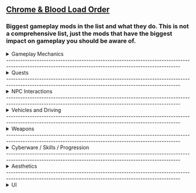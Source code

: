 ## [Chrome & Blood Load Order](https://loadorderlibrary.com/lists/chrome-blood-2)

### Biggest gameplay mods in the list and what they do. **This is not a comprehensive list, just the mods that have the biggest impact on gameplay you should be aware of.**

<Details>
<summary>Gameplay Mechanics</summary>

[Enhanced Air Traffic](https://www.nexusmods.com/cyberpunk2077/mods/20208)

Add new air traffic to Night City. The AVs added by this mod will automatically fly over the city using landing pads in various locations.

[Sticky Gernade](https://www.nexusmods.com/cyberpunk2077/mods/18910)

Adds sticky versions of the grenades.

[Body Shield](https://www.nexusmods.com/cyberpunk2077/mods/10533)

Use the bodies of the fallen as shields against your enemies.

[Ricochet Redux](https://www.nexusmods.com/cyberpunk2077/mods/7197)  
Revamps the ricochet mechanic, making it more practical and rewarding in combat.

[Stealthrunner - Stealth Gameplay Expansion](https://www.nexusmods.com/cyberpunk2077/mods/7616)  
Expands stealth gameplay elements, offering new tools and mechanics for silent operations.

[Random Netrunners](https://www.nexusmods.com/cyberpunk2077/mods/16475)  
Introduces randomly generated netrunners to the game world, increasing variety in encounters.

[They Will Remember](https://www.nexusmods.com/cyberpunk2077/mods/19747)  
Adds persistent consequences to your actions, making NPCs remember your choices.

[Enemies of Night City](https://www.nexusmods.com/cyberpunk2077/mods/8467)  
Adds new NPCs and enemy archetypes to populate the world with more variety and danger.

[Harder Gunfights](https://www.nexusmods.com/cyberpunk2077/mods/14544)  
Increases enemy aggression, accuracy, and reaction times to make combat more punishing.

[Simple Flashlight](https://www.nexusmods.com/cyberpunk2077/mods/2913)  
Adds a toggleable flashlight that works in first- and third-person, greatly improving visibility in dark areas.

[Reinforcements System](https://www.nexusmods.com/cyberpunk2077/mods/21532)  
Allows NPCs to call in faction-based backup mid-combat, escalating fights with lore-friendly reinforcements.

[Enhanced Weakspot](https://www.nexusmods.com/cyberpunk2077/mods/17658)  
Increases the impact of targeting weakspots with bonus damage and stagger effects, rewarding precision shots.

[Economy Punk](https://www.nexusmods.com/cyberpunk2077/mods/16952)  
Overhauls the game’s economy by rebalancing item prices, loot values, and vendor behaviors for a grittier, more survivalist feel.

[Better Armor Scaling](https://www.nexusmods.com/cyberpunk2077/mods/13582)  
Fixes armor scaling to prevent overpowered protection at high levels and ensures more consistent damage mitigation.

[Ammo Limiter](https://www.nexusmods.com/cyberpunk2077/mods/21807)
Take control of your ammunition with this lightweight mod that automatically manages your ammo reserves. No more hoarding thousands of rounds or cluttered inventory.

[Damage Scaling And Balance - Extended](https://www.nexusmods.com/cyberpunk2077/mods/21865)
Fully adjustable damage multiplier settings for all 8 weapon archetypes, throwable weapons, power/tech/smart weapons, blade/blunt weapons for player AND NPCs

</Details>
--------------------------------------------------------------------------------------------------------------------------------------------------------
<Details>
<summary>Quests</summary>

[New Quest - Hot Fuzz](https://www.nexusmods.com/cyberpunk2077/mods/7832)  
Introduces a high-octane quest inspired by action-comedy themes, bringing explosive encounters to Night City.

[New Quest - One More Light](https://www.nexusmods.com/cyberpunk2077/mods/7834)  
Adds an emotionally driven quest that delves into the personal stories of Night City's inhabitants.

[New Quest - Encore](https://www.nexusmods.com/cyberpunk2077/mods/8413)  
Presents a new quest focusing on the aftermath of a major event, offering players impactful choices.

[New Quest - Californication](https://www.nexusmods.com/cyberpunk2077/mods/7833)  
Introduces a quest that explores the darker side of fame and fortune in Night City.

</Details>
--------------------------------------------------------------------------------------------------------------------------------------------------------
<Details>
<summary>NPC Interactions</summary>


[Hangout Romances](https://www.nexusmods.com/cyberpunk2077/mods/18972)  
Adds immersive hangout scenes with romanceable characters, deepening relationship dynamics.

[Hackable and Grabbable Civilians](https://www.nexusmods.com/cyberpunk2077/mods/18847)  
Allows players to hack and physically interact with civilians, enhancing gameplay interactivity.

[Better Children](https://www.nexusmods.com/cyberpunk2077/mods/16462)  
Improves the appearance and behavior of child NPCs for a more authentic environment.

[Fixed NPC Vehicle Reactions](https://www.nexusmods.com/cyberpunk2077/mods/19530)  
Corrects NPC behavior when reacting to vehicles, reducing immersion-breaking moments.


</Details>
--------------------------------------------------------------------------------------------------------------------------------------------------------
<Details>
<summary>Vehicles and Driving</summary>

[Drive-by Shotguns - Use Shotguns in Vehicle](https://www.nexusmods.com/cyberpunk2077/mods/19067)  
Enables the use of shotguns while driving, adding more firepower to vehicular combat.

[Drive-by Rifles and Heavy Weapons - Use Various Guns from Vehicle](https://www.nexusmods.com/cyberpunk2077/mods/19084)  
Allows the use of rifles and heavy weapons from vehicles, expanding your combat options on the move.

[Virtual Car Dealer](https://www.nexusmods.com/cyberpunk2077/mods/4454)  
Adds a virtual dealership where you can purchase vehicles directly through an in-game interface.

[All Vehicles Can Steer](https://www.nexusmods.com/cyberpunk2077/mods/18210)  
Modifies vehicle behavior to allow all vehicles to steer, enhancing driving realism.

[Vehicle Summon Tweaks](https://www.nexusmods.com/cyberpunk2077/mods/4658)  
Improves the vehicle summoning system, making it more responsive and reliable.

[Authentic Shift (QoL Gear Ratios Shifts Audio Sound ASMR and OPTIONAL Tuning System)](https://www.nexusmods.com/cyberpunk2077/mods/6823)  
Enhances vehicle gear shifting with realistic audio and optional tuning for a more immersive driving experience.

[Nitrous](https://www.nexusmods.com/cyberpunk2077/mods/20675)  
Adds a nitrous boost system to vehicles, providing temporary speed enhancements for high-speed chases.

[Cyber Drift](https://www.nexusmods.com/cyberpunk2077/mods/8306)  
Adds manual drifting to vehicles for tighter control and more cinematic driving mechanics.

[Cyber Grip](https://www.nexusmods.com/cyberpunk2077/mods/19699)  
Enhances vehicle traction and handling, making driving feel more responsive and realistic.

</Details>
--------------------------------------------------------------------------------------------------------------------------------------------------------
<Details>
<summary>Weapons</summary>

[Chrome Ballistics](https://www.nexusmods.com/cyberpunk2077/mods/22819)
Overhauls weapon damage, armor penetration, range, and headshot scaling for punchy, low-TTK combat—tuned for Very Hard and optimized for the Chrome & Blood modlist.

[Replace Weapon Mods](https://www.nexusmods.com/cyberpunk2077/mods/15409)  
Allows players to swap out weapon mods without destroying the existing ones, enhancing customization flexibility.

[Better Attachments - CET](https://www.nexusmods.com/cyberpunk2077/mods/10822)  
Improves the functionality and appearance of weapon attachments, providing a more immersive experience.

[Extra Iconics](https://www.nexusmods.com/cyberpunk2077/mods/15889)  
Adds new iconic weapons to the game, expanding the arsenal available to players.

[Vanilla Reworks Explosive Pack - Standalone Iconic Weapons](https://www.nexusmods.com/cyberpunk2077/mods/17483)  
Reworks and introduces standalone iconic weapons like the Malorian 3516 and Doom Doom for a fresh gameplay experience.


</Details>
--------------------------------------------------------------------------------------------------------------------------------------------------------
<Details>
<summary>Cyberware / Skills / Progression</summary>

[Cyberware-EX](https://www.nexusmods.com/cyberpunk2077/mods/9429)  
Expands the cyberware system, introducing new enhancements and customization options.

[Ripperdoc Service Charge](https://www.nexusmods.com/cyberpunk2077/mods/11200)  
Adds a service fee to ripperdoc visits, increasing the economic realism of cyberware installations.

[Black Chrome - Cyberware Expansion](https://www.nexusmods.com/cyberpunk2077/mods/16031)  
Expands the cyberware system with new options and enhancements, inspired by the Black Chrome universe.

[Neuralware - Chipware Expansion](https://www.nexusmods.com/cyberpunk2077/mods/19798)  
Adds new neuralware and chipware options, enhancing the depth of character customization.

[Raven Gemini II - Full Body Conversion Cyberware - Complete](https://www.nexusmods.com/cyberpunk2077/mods/16209)  
Introduces a full-body cyberware conversion, allowing for extensive augmentation of the player's body.

[Raito Labs - Custom Cyberware](https://www.nexusmods.com/cyberpunk2077/mods/13008)  
Adds custom cyberware options from Raito Labs, offering unique enhancements and aesthetics.

[Gold-Plated Interface Cyberware - Complete Collection](https://www.nexusmods.com/cyberpunk2077/mods/15571)  
Adds a stylish set of gold-themed cyberware pieces, giving V a luxe chrome upgrade.

[Advanced Implant Technologies - Virtual Atelier](https://www.nexusmods.com/cyberpunk2077/mods/15759)  
Introduces new, high-tech implant cosmetics purchasable through a Virtual Atelier store.

[Upgrade Weapons Unlocked](https://www.nexusmods.com/cyberpunk2077/mods/9889)  
Unlocks the ability to upgrade weapons freely, removing unnecessary restrictions on progression.

[Renaissance Punk - Perk Scaling](https://www.nexusmods.com/cyberpunk2077/mods/14037)  
Redesigns perk scaling to better reward investment and progression across playstyles.

[Lifepath Determines Starting Attributes](https://www.nexusmods.com/cyberpunk2077/mods/8358)  
Adjusts your starting stats based on lifepath choice, deepening character identity.

</Details>
--------------------------------------------------------------------------------------------------------------------------------------------------------
<Details>
<summary>Aesthetics</summary>

[Always Best Quality _ Ads - Map - Hud - Photo Mode - Vending Machines and more](https://www.nexusmods.com/cyberpunk2077/mods/12700)  
Forces the game to render several in-game elements at their highest quality levels at all times.

[FX Begone (Full Vignette Removal and Modular Effects Options)](https://www.nexusmods.com/cyberpunk2077/mods/9209)  
Removes vignette and various other post-processing effects for a cleaner HUD experience.

[Preem Scopes (Remove Tint Glitches Scanlines and 3D Depth Effect - FOMOD)](https://www.nexusmods.com/cyberpunk2077/mods/10021)  
Cleans up scope visuals by removing scanlines, tints, and depth effects for better aim visibility.

[Nova Rain (and Improved Ripples)](https://www.nexusmods.com/cyberpunk2077/mods/13483)  
Revamps rain effects and water ripple behavior to look more natural and cinematic.

[Nova City - Addons (Traffic and Population Density - Night Vision)](https://www.nexusmods.com/cyberpunk2077/mods/13429)  
Includes various environmental tweaks such as denser traffic, enhanced NPC presence, and night vision options.

[ReLUX (Lighting Redux - Accurate Lighting)](https://www.nexusmods.com/cyberpunk2077/mods/20808)  
Overhauls lighting for more realistic and atmospheric visuals throughout the game.

[Weather Switcher (Change Weather - Control Time - Customize Clouds)](https://www.nexusmods.com/cyberpunk2077/mods/18027)  
Allows players to manually control the weather and time of day in-game.

[Unchainned Textures Overhaul](https://www.nexusmods.com/cyberpunk2077/mods/12854)  
Replaces many of the game's textures with high-resolution alternatives for improved visual fidelity.

[Praedy's 77 Retexture](https://www.nexusmods.com/cyberpunk2077/mods/19626)  
A stylistic retexture mod that refines world and character assets with a gritty, noir-inspired aesthetic.

[NCPD Uniform 2.0](https://www.nexusmods.com/cyberpunk2077/mods/21577)  
Revamps NCPD outfits with higher-quality textures and new models for a more tactical and immersive appearance.

</Details>
--------------------------------------------------------------------------------------------------------------------------------------------------------
<Details>
<summary>UI</summary>

[Streamlined HUD](https://www.nexusmods.com/cyberpunk2077/mods/10759)  
Simplifies and declutters the in-game HUD for a cleaner and more immersive interface.

[Preem Scanner](https://www.nexusmods.com/cyberpunk2077/mods/9215)  
Customizes the scanner visuals for a sleeker, more minimal look.

[More Weapon Filters](https://www.nexusmods.com/cyberpunk2077/mods/16565)  
Adds additional sorting filters for weapons to streamline inventory management.

[RAM based scanner time dilation](https://www.nexusmods.com/cyberpunk2077/mods/16108)  
Dynamically changes the slowdown effect during scanning based on remaining RAM.

[HUD Painter](https://www.nexusmods.com/cyberpunk2077/mods/14935)  
Lets you customize the color of HUD elements to match your aesthetic preferences.

[Preem Map](https://www.nexusmods.com/cyberpunk2077/mods/18269)  
Overhauls the world map with clearer icons and a cleaner layout.

[Wardrobe Courier - EquipmentEx Addon](https://www.nexusmods.com/cyberpunk2077/mods/18519)  
Adds a delivery-style system for outfit presets through the EquipmentEx framework.

[Flavorfull Descriptions](https://www.nexusmods.com/cyberpunk2077/mods/13575)  
Enriches gear and perk descriptions with lore-friendly and flavorful text.

[HUDitor](https://www.nexusmods.com/cyberpunk2077/mods/3315)  
Gives you precise control over repositioning, resizing, and hiding HUD elements.

[Muted Markers](https://www.nexusmods.com/cyberpunk2077/mods/1727)  
Reduces the brightness and distraction of on-screen markers.

[Stash and Backpack Search](https://www.nexusmods.com/cyberpunk2077/mods/14264)  
Adds a much-needed search bar to both stash and backpack interfaces.

[Revised Backpack](https://www.nexusmods.com/cyberpunk2077/mods/17642)  
Redesigns the backpack interface for better sorting and cleaner presentation.

[Quickhack Hotkeys](https://www.nexusmods.com/cyberpunk2077/mods/7238)  
Adds configurable hotkeys to instantly activate quickhacks without using the scanner.

[Inventory Adjustments Hub](https://www.nexusmods.com/cyberpunk2077/mods/19632)  
Central hub for modular inventory enhancements like sorting, weight tweaks, and layout changes.

</Details>





